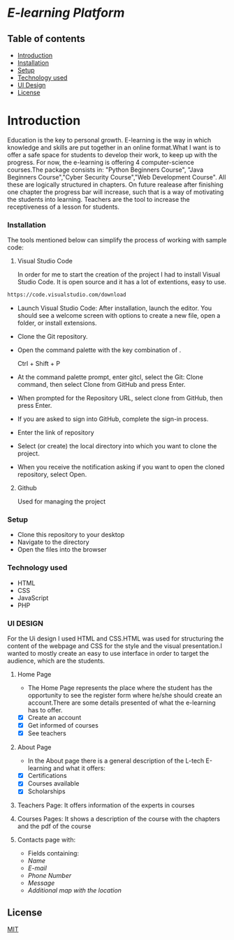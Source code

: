 # _E-learning Platform_

## Table of contents
- [Introduction](#introduction)
- [Installation](#installation)
- [Setup](#setup)
- [Technology used](#technology-used)
- [UI Design](#ui-design)
- [License](#license)

# Introduction 
Education is the key to personal growth. E-learning is the way in which knowledge and skills are put together in an online format.What I want is to offer a safe space for students to develop their work, to keep up with the progress. For now, the e-learning is offering 4 computer-science courses.The package consists in: "Python Beginners Course", "Java Beginners Course","Cyber Security Course","Web Development Course". All these are logically structured in chapters. On future realease after finishing one chapter the progress bar will increase, such that is a way of motivating the students into learning. Teachers are the tool to increase the receptiveness of a lesson for students.

### Installation 
The tools mentioned below can simplify the process of working with sample code:

1) Visual Studio Code

     In order for me to start the creation of the project I had to install Visual Studio Code. It is open source and it has a lot of extentions, easy to use.
```bash
https://code.visualstudio.com/download
```
      
* Launch Visual Studio Code: After installation, launch the editor. You should see a welcome screen with options to create a new file, open a folder, or install extensions.
* Clone the Git repository.
* Open the command palette with the key combination of .

  Ctrl + Shift + P



* At the command palette prompt, enter gitcl, select the Git: Clone command, then select Clone from GitHub and press Enter.
* When prompted for the Repository URL, select clone from GitHub, then press Enter.
* If you are asked to sign into GitHub, complete the sign-in process.
* Enter the link of repository
* Select (or create) the local directory into which you want to clone the project.
* When you receive the notification asking if you want to open the cloned repository, select Open.



2) Github

   Used for managing the project

### Setup
* Clone this repository to your desktop
* Navigate to the directory 
* Open the files into the browser

### Technology used
* HTML
* CSS
* JavaScript
* PHP


### UI DESIGN
For the Ui design I used HTML and CSS.HTML was used for structuring the content of the webpage and CSS for the style and the visual presentation.I wanted to mostly create an easy to use interface in order to target the audience, which are the students.


1.   Home Page
     - The Home Page represents the place where the student has the opportunity to see the register form where he/she should create an account.There are some details presented of what the e-learning has to offer.
     - [x] Create an account
     - [x] Get informed of courses
     - [x] See teachers
   
2.   About Page
     - In the About page there is a general description of the L-tech E-learning and what it offers:
     - [x] Certifications
     - [x] Courses available
     - [x] Scholarships
   
 3.   Teachers Page: It offers information of the experts in courses
      
      
 4.   Courses Pages: It shows a description of the course with the chapters and the pdf of the course
  
 5.   Contacts page with:
      - Fields containing:
      * _Name_
      * _E-mail_
      * _Phone Number_
      * _Message_
      * _Additional map with the location_
    
     
   
 
    

## License


[MIT](https://choosealicense.com/licenses/mit/)
